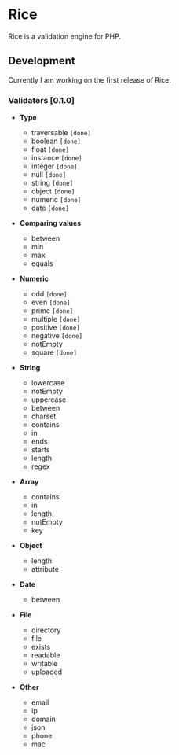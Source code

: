 # Rice

Rice is a validation engine for PHP.

## Development

Currently I am working on the first release of Rice.

### Validators [0.1.0]

+ **Type**
  + traversable `[done]`
  + boolean `[done]`
  + float `[done]`
  + instance `[done]`
  + integer `[done]`
  + null `[done]`
  + string `[done]`
  + object `[done]`
  + numeric `[done]`
  + date `[done]`

+ **Comparing values**
  + between
  + min
  + max
  + equals

+ **Numeric**
  + odd `[done]`
  + even `[done]`
  + prime `[done]`
  + multiple `[done]`
  + positive `[done]`
  + negative `[done]`
  + notEmpty
  + square `[done]`

+ **String**
  + lowercase
  + notEmpty
  + uppercase
  + between
  + charset
  + contains
  + in
  + ends
  + starts
  + length
  + regex

+ **Array**
  + contains
  + in
  + length
  + notEmpty
  + key

+ **Object**
  + length
  + attribute

+ **Date**
  + between

+ **File**
  + directory
  + file
  + exists
  + readable
  + writable
  + uploaded

+ **Other**
  + email
  + ip
  + domain
  + json
  + phone
  + mac